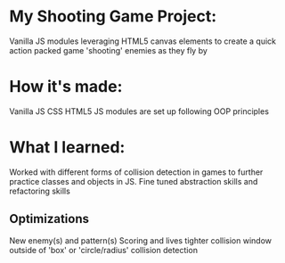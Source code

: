 # My Shooting Game Project:
Vanilla JS modules leveraging HTML5 canvas elements to create a quick action packed game 'shooting' enemies as they fly by
# How it's made:
Vanilla JS
CSS
HTML5
JS modules are set up following OOP principles
# What I learned:
Worked with different forms of collision detection in games to further practice classes and objects in JS. 
Fine tuned abstraction skills and refactoring skills
## Optimizations
New enemy(s) and pattern(s)
Scoring and lives
tighter collision window outside of 'box' or 'circle/radius' collision detection
